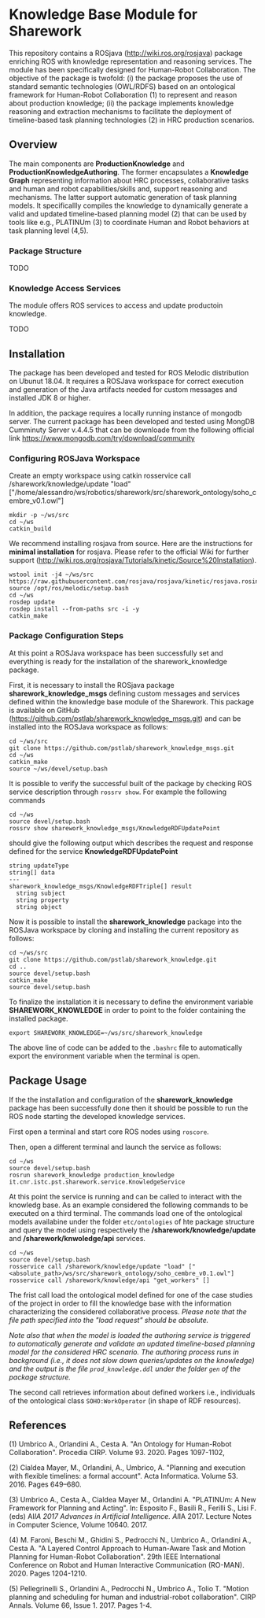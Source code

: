 # Knowledge Base Module for Sharework

This repository contains a ROSjava (http://wiki.ros.org/rosjava) package enriching ROS with knowledge representation and reasoning services. The module has been specifically designed for Human-Robot Collaboration. The objective of the package is twofold: (i) the package proposes the use of standard semantic technologies (OWL/RDFS) based on an ontological framework for Human-Robot Collaboration (1) to represent and reason about production knowledge; (ii) the package implements knowledge reasoning and extraction mechanisms to facilitate the deployment of timeline-based task planning technologies (2) in HRC production scenarios.

## Overview

The main components are **ProductionKnowledge** and **ProductionKnowledgeAuthoring**. The former encapsulates a **Knowledge Graph** representing information about  HRC processes, collaborative tasks and human and robot capabilities/skills and, support reasoning and mechanisms. The latter support automatic generation of task planning models. It specificallly compiles the knowledge to dynamically generate a valid and updated timeline-based planning model (2) that can be used by tools like e.g., PLATINUm (3) to coordinate Human and Robot behaviors at task planning level (4,5).

### Package Structure

TODO


### Knowledge Access Services

The module offers ROS services to access and update productoin knowledge.

TODO


## Installation

The package has been developed and tested for ROS Melodic distribution on Ubunut 18.04. It requires a ROSJava workspace for correct execution and generation of the Java artifacts needed for custom messages and installed JDK 8 or higher.

In addition, the package requires a locally running instance of mongodb server. The current package has been developed and tested using MongDB Cumminuty Server v.4.4.5 that can be downloade from the following official link https://www.mongodb.com/try/download/community 

### Configuring ROSJava Workspace

Create an empty workspace using catkin rosservice call /sharework/knowledge/update "load" ["/home/alessandro/ws/robotics/sharework/src/sharework_ontology/soho_cembre_v0.1.owl"]


```
mkdir -p ~/ws/src
cd ~/ws
catkin_build
```

We recommend installing rosjava from source. Here are the instructions for **minimal installation** for rosjava. Please refer to the official Wiki for further support (http://wiki.ros.org/rosjava/Tutorials/kinetic/Source%20Installation).

```
wstool init -j4 ~/ws/src https://raw.githubusercontent.com/rosjava/rosjava/kinetic/rosjava.rosinstall
source /opt/ros/melodic/setup.bash
cd ~/ws
rosdep update
rosdep install --from-paths src -i -y
catkin_make
```

### Package Configuration Steps

At this point a ROSJava workspace has been successfully set and everything is ready for the installation of the sharework_knowledge package. 

First, it is necessary to install the ROSjava package **sharework_knowledge_msgs** defining custom messages and services defined within the knowledge base module of the Sharework. This package is available on GitHub (https://github.com/pstlab/sharework_knowledge_msgs.git) and can be installed into the ROSJava workspace as follows: 

```
cd ~/ws/src
git clone https://github.com/pstlab/sharework_knowledge_msgs.git
cd ~/ws
catkin_make
source ~/ws/devel/setup.bash
```

It is possible to verify the successful built of the package by checking ROS service description through ```rossrv show```. For example the following commands

```
cd ~/ws
source devel/setup.bash
rossrv show sharework_knowledge_msgs/KnowledgeRDFUpdatePoint
```
should give the following output which describes the request and response defined for the service **KnowledgeRDFUpdatePoint**

```
string updateType
string[] data
---
sharework_knowledge_msgs/KnowledgeRDFTriple[] result
  string subject
  string property
  string object

```

Now it is possible to install the **sharework_knowledge** package into the ROSJava workspace by cloning and installing the current repository as follows: 

```
cd ~/ws/src
git clone https://github.com/pstlab/sharework_knowledge.git
cd ..
source devel/setup.bash
catkin_make
source devel/setup.bash
```

To finalize the installation it is necessary to define the environment variable **SHAREWORK_KNOWLEDGE** in order to point to the folder containing the installed package. 

```
export SHAREWORK_KNOWLEDGE=~/ws/src/sharework_knowledge
```

The above line of code can be added to the ```.bashrc``` file to automatically export the environment variable when the terminal is open. 

## Package Usage 

If the the installation and configuration of the **sharework_knowledge** package has been successfully done then it should be possible to run the ROS node starting the developed knowledge services.

First open a terminal and start core ROS nodes using ```roscore```. 

Then, open a different terminal and launch the service as follows:

```
cd ~/ws
source devel/setup.bash
rosrun sharework_knowledge production_knowledge it.cnr.istc.pst.sharework.service.KnowledgeService
```

At this point the service is running and can be called to interact with the knowledg base. As an example considered the following commands to be executed on a third terminal. The commands load one of the ontological models availabine under the folder ```etc/ontologies``` of hte package structure and query the model using respectively the **/sharework/knowledge/update** and **/sharework/knwoledge/api** services.

```
cd ~/ws
source devel/setup.bash
rosservice call /sharework/knowledge/update "load" ["<absolute_path>/ws/src/sharework_ontology/soho_cembre_v0.1.owl"]
rosservice call /sharework/knowledge/api "get_workers" []
```

The frist call load the ontological model defined for one of the case studies of the project in order to fill the knowledge base with the information characterizing the considered collaborative process. _Please note that the file path specified into the "load request" should be absolute._ 

_Note also that when the model is loaded the authoring service is triggered to automatically generate and validate an updated timeline-based planning model for the considered HRC scenario. The authoring process runs in background (i.e., it does not slow down queries/updates on the knowledge) and the output is the file ```prod_knowledge.ddl``` under the folder ```gen``` of the package structure._

The second call retrieves information about defined workers i.e., individuals of the ontological class ```SOHO:WorkOperator``` (in shape of RDF resources).



## References 

(1) Umbrico A., Orlandini A., Cesta A. "An Ontology for Human-Robot Collaboration". Procedia CIRP. Volume 93. 2020. Pages 1097-1102,

(2) Cialdea Mayer, M., Orlandini, A., Umbrico, A. "Planning and execution with flexible timelines: a formal account". Acta Informatica. Volume 53. 2016. Pages 649–680.

(3) Umbrico A., Cesta A., Cialdea Mayer M., Orlandini A. "PLATINUm: A New Framework for Planning and Acting". In: Esposito F., Basili R., Ferilli S., Lisi F. (eds) AI*IA 2017 Advances in Artificial Intelligence. AI*IA 2017. Lecture Notes in Computer Science, Volume 10640. 2017.

(4) M. Faroni, Beschi M., Ghidini S., Pedrocchi N., Umbrico A., Orlandini A., Cesta A. "A Layered Control Approach to Human-Aware Task and Motion Planning for Human-Robot Collaboration". 29th IEEE International Conference on Robot and Human Interactive Communication (RO-MAN). 2020. Pages 1204-1210.

(5) Pellegrinelli S., Orlandini A., Pedrocchi N., Umbrico A., Tolio T. "Motion planning and scheduling for human and industrial-robot collaboration". CIRP Annals.
Volume 66, Issue 1. 2017. Pages 1-4.

